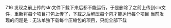 7.16 发现之前上传的sln文件下载下来后都不能运行，于是删除了之前上传到sln文件，重新将每个项目打包上传了，下载之后解压每个包才能运行每个项目
当前发现的问题是：无法单独下载每个压缩包的项目，只能全部下载
